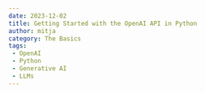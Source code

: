 ```yaml
---
date: 2023-12-02
title: Getting Started with the OpenAI API in Python
author: mitja
category: The Basics
tags:
 - OpenAI
 - Python
 - Generative AI
 - LLMs
---
```

